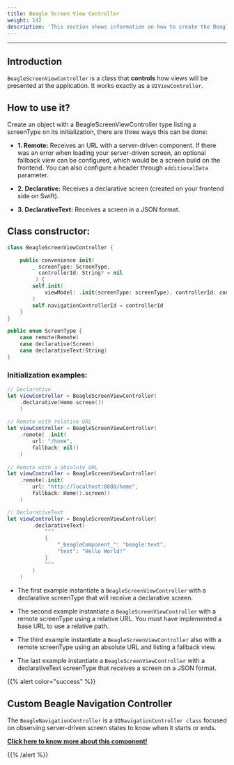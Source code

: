 ```yaml
---
title: Beagle Screen View Controller
weight: 142
description: 'This section shows information on how to create the Beagle Screen View Controller class'
---
```


---

## Introduction

`BeagleScreenViewController` is a class that **controls** how views will be presented at the application. It works exactly as a `UIViewController`.

## How to use it?

Create an object with a BeagleScreenViewController type listing a screenType on its initialization, there are three ways this can be done:

* **1. Remote:** Receives an URL with a server-driven component. If there was an error when loading your server-driven screen, an optional fallback view can be configured, which would be a screen build on the frontend.
You can also configure a header through `additionalData` parameter.

* **2. Declarative:** Receives a declarative screen (created on your frontend side on Swift).

* **3. DeclarativeText:** Receives a screen in a JSON format.

## Class constructor: 

```swift
class BeagleScreenViewController {

    public convenience init(
        _ screenType: ScreenType,
          controllerId: String? = nil
         ) {
        self.init(
            viewModel: .init(screenType: screenType), controllerId: controllerId
        )
        self.navigationControllerId = controllerId
    }
}

public enum ScreenType {
    case remote(Remote)
    case declarative(Screen)
    case declarativeText(String)
}

```

 ### Initialization examples:  

```swift
// Declarative 
let viewController = BeagleScreenViewController(
    .declarative(Home.screen())
    )
                         
// Remote with relative URL
let viewController = BeagleScreenViewController(
    .remote( .init(
        url: "/home", 
        fallback: nil))
    )
                                   
// Remote with a absolute URL
let viewController = BeagleScreenViewController(
    .remote(.init(
        url: "http://localhost:8080/home",
        fallback: Home().screen))
    )

// DeclarativeText
let viewController = BeagleScreenViewController(
        .declarativeText(
            """
            {
                "_beagleComponent_": "beagle:text",
                "text": "Hello World!"
            }
            """
        )
    )

```

* The first example instantiate a `BeagleScreenViewController` with a declarative screenType that will receive a declarative screen.

* The second example instantiate a `BeagleScreenViewController` with a remote screenType using a relative URL. You must have implemented a base URL to use a relative path.
  
* The third example instantiate a `BeagleScreenViewController` also with a remote screenType using an absolute URL and listing a fallback view.

* The last example instantiate a `BeagleScreenViewController` with a declarativeText screenType that receives a screen on a JSON format.

{{% alert color="success" %}}
## Custom Beagle Navigation Controller

The `BeagleNavigationController` is a `UINavigationController class` focused on observing server-driven screen states to know when it starts or ends.

[**Click here to know more about this component!**](/docs/resources/customization/beagle-for-ios/custom-beagle-navigation-controller/)

{{% /alert %}}
